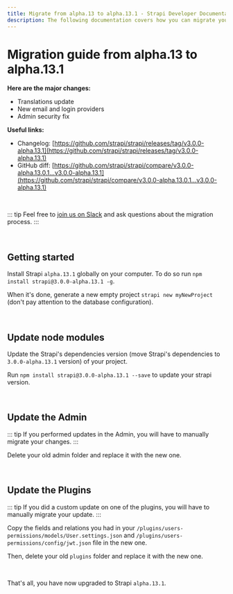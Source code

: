 ```yaml
---
title: Migrate from alpha.13 to alpha.13.1 - Strapi Developer Documentation
description: The following documentation covers how you can migrate your Strapi application from alpha.13 to alpha.13.1.
---
```


# Migration guide from alpha.13 to alpha.13.1

**Here are the major changes:**

- Translations update
- New email and login providers
- Admin security fix

**Useful links:**

- Changelog: [https://github.com/strapi/strapi/releases/tag/v3.0.0-alpha.13.1](https://github.com/strapi/strapi/releases/tag/v3.0.0-alpha.13.1)
- GitHub diff: [https://github.com/strapi/strapi/compare/v3.0.0-alpha.13.0.1...v3.0.0-alpha.13.1](https://github.com/strapi/strapi/compare/v3.0.0-alpha.13.0.1...v3.0.0-alpha.13.1)

<br>

::: tip
Feel free to [join us on Slack](http://slack.strapi.io) and ask questions about the migration process.
:::

<br>

## Getting started

Install Strapi `alpha.13.1` globally on your computer. To do so run `npm install strapi@3.0.0-alpha.13.1 -g`.

When it's done, generate a new empty project `strapi new myNewProject` (don't pay attention to the database configuration).

<br>

## Update node modules

Update the Strapi's dependencies version (move Strapi's dependencies to `3.0.0-alpha.13.1` version) of your project.

Run `npm install strapi@3.0.0-alpha.13.1 --save` to update your strapi version.

<br>

## Update the Admin

::: tip
If you performed updates in the Admin, you will have to manually migrate your changes.
:::

Delete your old admin folder and replace it with the new one.

<br>

## Update the Plugins

::: tip
If you did a custom update on one of the plugins, you will have to manually migrate your update.
:::

Copy the fields and relations you had in your `/plugins/users-permissions/models/User.settings.json` and `/plugins/users-permissions/config/jwt.json` file in the new one.

Then, delete your old `plugins` folder and replace it with the new one.

<br>

That's all, you have now upgraded to Strapi `alpha.13.1`.
